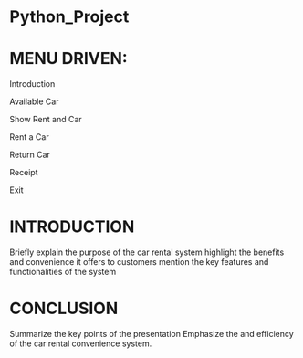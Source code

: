 # Python_Project

# MENU DRIVEN:
 Introduction
 
 Available Car​
 
 Show Rent and Car
 
 ​Rent a Car
 
 Return Car
 
 Receipt 
 
 ​Exit
 
# INTRODUCTION

Briefly explain the purpose of the car rental system highlight the
benefits and convenience it offers to customers mention the key
features and functionalities of the system

# CONCLUSION

 Summarize the key points of the presentation
 Emphasize the and efficiency of the car rental 
convenience system.
